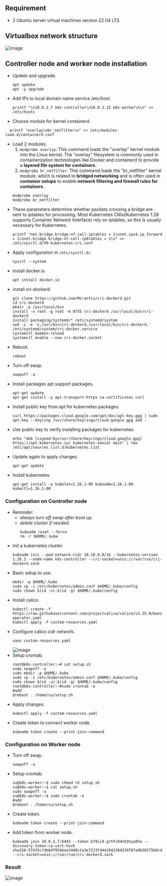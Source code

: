 ## Requirement
- 2 Ubuntu server virtual machines version 22.04 LTS
## Virtualbox network structure
![image](https://github.com/suppi147/NT114.O11.ATCL-Information-Security-Specialization-Project/assets/97881547/5a5ebac8-4382-4765-a6c1-004ef862f4d0)
## Controller node and worker node installation
- Update and upgrade.
  ```
  apt update
  apt -y upgrade
  ```
- Add IPs to local domain name service /etc/host.
  ```
  printf "\n10.0.2.7 k8s-controller\n10.0.2.15 k8s-worker\n\n" >> /etc/hosts
  ```
- Choose module for kernel containerd.
```
  printf "overlay\nbr_netfilter\n" >> /etc/modules-load.d/containerd.conf
```
- Load 2 modules.
  1. `modprobe overlay`: This command loads the "overlay" kernel module into the Linux kernel. The "overlay" filesystem is commonly used in containerization technologies like Docker and containerd to provide a **layered file system for containers.**
  2. `modprobe br_netfilter`: This command loads the "br_netfilter" kernel module, which is related to **bridged networking** and is often used in **container setups** to enable **network filtering and firewall rules for containers.**
  ```
  modprobe overlay
  modprobe br_netfilter
  ```
- These parameters determine whether packets crossing a bridge are sent to iptables for processing. Most Kubernetes CNIs(Kubernetes 1.28 supports Container Network Interface) rely on iptables, so this is usually necessary for Kubernetes.
  ``` 
  printf "net.bridge.bridge-nf-call-iptables = 1\nnet.ipv4.ip_forward = 1\nnet.bridge.bridge-nf-call-ip6tables = 1\n" >>     /etc/sysctl.d/99-kubernetes-cri.conf
  ```
- Apply configuration in `/etc/sysctl.d/`.
  ```
  sysctl --system
  ```
- install docker.io
  ```
  apt install docker.io
  ```
- install cri-dockerd
  ```
  git clone https://github.com/Mirantis/cri-dockerd.git
  cd cri-dockerd
  mkdir -p /usr/local/bin
  install -o root -g root -m 0755 cri-dockerd /usr/local/bin/cri-dockerd
  install packaging/systemd/* /etc/systemd/system
  sed -i -e 's,/usr/bin/cri-dockerd,/usr/local/bin/cri-dockerd,' /etc/systemd/system/cri-docker.service
  systemctl daemon-reload
  systemctl enable --now cri-docker.socket
  ```
- Reboot.
  ```
  reboot
  ```
- Turn off swap.
  ```
  swapoff -a
  ```
- Install packages apt support packages.
  ```
  apt-get update
  apt-get install -y apt-transport-https ca-certificates curl
  ```
- Install public key from apt for kubernetes packages.
  ```
  curl https://packages.cloud.google.com/apt/doc/apt-key.gpg | sudo apt-key --keyring /usr/share/keyrings/cloud.google.gpg add -
  ```
- Use public key to verify installing packages for kubernetes.
  ```
  echo "deb [signed-by=/usr/share/keyrings/cloud.google.gpg] https://apt.kubernetes.io/ kubernetes-xenial main" | tee /etc/apt/sources.list.d/kubernetes.list
  ```
- Update again to apply changes.
  ```
  apt-get update
  ```
- Install kubernetes.
  ```
  apt-get install -y kubelet=1.26.1-00 kubeadm=1.26.1-00 kubectl=1.26.1-00
  ```
### Configuration on Controller node
- Reminder:
  - *always turn off swap after boot up.*
  - *delete cluster if needed.*
    ```
    kubeadm reset --force
    rm -r $HOME/.kube
    ```
- Init a kubernetes cluster.
  ```
  kubeadm init --pod-network-cidr 10.10.0.0/16 --kubernetes-version 1.26.1 --node-name k8s-controller --cri-socket=unix:///var/run/cri-dockerd.sock
  ```
- Basic setup to use.
  ```
  mkdir -p $HOME/.kube
  sudo cp -i /etc/kubernetes/admin.conf $HOME/.kube/config
  sudo chown $(id -u):$(id -g) $HOME/.kube/config
  ```
- Install calico.
  ```
  kubectl create -f https://raw.githubusercontent.com/projectcalico/calico/v3.25.0/manifests/tigera-operator.yaml
  kubectl apply -f custom-resources.yaml
  ```
- Configure calico cidr network.
  ```
  nano custom-resources.yaml
  ```
  ![image](https://github.com/suppi147/NT114.O11.ATCL-Information-Security-Specialization-Project/assets/97881547/92b46b21-6332-4e74-bc1b-3c4ec43c2e48)
- Setup crontab.
  ```
  root@k8s-controller:~# cat setup.sh
  sudo swapoff -a
  sudo mkdir -p $HOME/.kube
  sudo cp -i /etc/kubernetes/admin.conf $HOME/.kube/config
  sudo chown $(id -u):$(id -g) $HOME/.kube/config
  root@k8s-controller:~#sudo crontab -e
  #add
  @reboot . /home/su/setup.sh
  ```
- Apply changes.
  ```
  kubectl apply -f custom-resources.yaml
  ```
- Create token to connect worker node.
  ```
  kubeadm token create --print-join-command
  ```
### Configuration on Worker node
- Turn off swap.
  ```
  swapoff -a
  ```
- Setup crontab.
  ```
  su@k8s-worker:~$ sudo chmod +X setup.sh
  su@k8s-worker:~$ cat setup.sh
  sudo swapoff -a
  su@k8s-worker:~$ sudo crontab -e
  #add
  @reboot . /home/su/setup.sh
  ```
- Create token.
  ```
  kubeadm token create --print-join-command
  ```
- Add token from worker node.
  ```
  kubeadm join 10.0.2.7:6443 --token b79ii9.grhfc84n91hya0ha --discovery-token-ca-cert-hash sha256:57435c7db6df95bbea34d9c2a3e7233f4441042384239787a9828375b8cdd00f --cri-socket=unix:///var/run/cri-dockerd.sock
  ```
### Result
![image](https://github.com/suppi147/NT114.O11.ATCL-Information-Security-Specialization-Project/assets/97881547/4b5d336d-b532-4635-b1a0-8387f6dc3e63)
